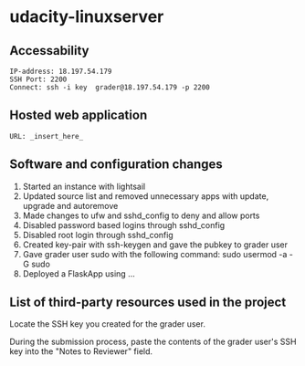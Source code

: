 # udacity-linuxserver

## Accessability

```
IP-address: 18.197.54.179
SSH Port: 2200
Connect: ssh -i key  grader@18.197.54.179 -p 2200
```

## Hosted web application

```
URL: _insert_here_
```

## Software and configuration changes

1. Started an instance with lightsail
2. Updated source list and removed unnecessary apps with update, upgrade and autoremove
3. Made changes to ufw and sshd_config to deny and allow ports
4. Disabled password based logins through sshd_config
5. Disabled root login through sshd_config
6. Created key-pair with ssh-keygen and gave the pubkey to grader user
7. Gave grader user sudo with the following command: sudo usermod -a -G sudo <name>
8. Deployed a FlaskApp using ...


## List of third-party resources used in the project







Locate the SSH key you created for the grader user.

During the submission process, paste the contents of the grader user's SSH key into the "Notes to Reviewer" field.
